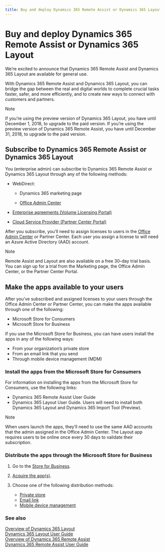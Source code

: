```yaml
---
title: Buy and deploy Dynamics 365 Remote Assist or Dynamics 365 Layout
---
```


# Buy and deploy Dynamics 365 Remote Assist or Dynamics 365 Layout

We’re excited to announce that Dynamics 365 Remote Assist and Dynamics 365
Layout are available for general use.

With Dynamics 365 Remote Assist and Dynamics 365 Layout, you can bridge the gap
between the real and digital worlds to complete crucial tasks faster, safer, and
more efficiently, and to create new ways to connect with customers and partners.

> [!NOTE]
> If you’re using the preview version of Dynamics 365 Layout, you have
until December 1, 2018, to upgrade to the paid version. If you’re using the
preview version of Dynamics 365 Remote Assist, you have until December 31, 2018,
to upgrade to the paid version.

## Subscribe to Dynamics 365 Remote Assist or Dynamics 365 Layout

You (enterprise admin) can subscribe to Dynamics 365 Remote Assist or Dynamics
365 Layout through any of the following methods:

-   WebDirect:

    -   Dynamics 365 marketing page
    
    -   [Office Admin Center](https://portal.office.com)

-   [Enterprise agreements (Volume Licensing Portal)](https://www.microsoft.com/licensing/servicecenter/default.aspx)

-   [Cloud Service Provider (Partner Center Portal)](https://partner.microsoft.com/en-us/cloud-solution-provider/csp-partner)

After you subscribe, you’ll need to assign licenses to users in the [Office Admin Center](https://portal.office.com/) or Partner Center. Each user you
assign a license to will need an Azure Active Directory (AAD) account.

> [!NOTE]
> Remote Assist and Layout are also available on a free 30-day trial
basis. You can sign up for a trial from the Marketing page, the Office Admin
Center, or the Partner Center Portal.

## Make the apps available to your users

After you’ve subscribed and assigned licenses to your users through the Office
Admin Center or Partner Center, you can make the apps available through one of
the following:

-   Microsoft Store for Consumers
-   Microsoft Store for Business

If you use the Microsoft Store for Business, you can have users install the apps
in any of the following ways:

-   From your organization’s private store
-   From an email link that you send
-   Through mobile device management (MDM)

### Install the apps from the Microsoft Store for Consumers

For information on installing the apps from the Microsoft Store for Consumers,
use the following links:

-   Dynamics 365 Remote Assist User Guide
-   Dynamics 365 Layout User Guide. Users will need to install both Dynamics 365
    Layout and Dynamics 365 Import Tool (Preview).

> [!NOTE]
> When users launch the apps, they’ll need to use the same AAD accounts that the admin assigned in the Office Admin Center.
> The Layout app requires users to be online once every 30 days to validate their subscription.

### Distribute the apps through the Microsoft Store for Business

1.  Go to the [Store for Business](https://businessstore.microsoft.com/en-us/store).

2.  [Acquire the app(s)](https://docs.microsoft.com/en-us/microsoft-store/acquire-apps-microsoft-store-for-business).

3.  Choose one of the following distribution methods:

    -   [Private store](https://docs.microsoft.com/en-us/microsoft-store/distribute-apps-from-your-private-store)
    -   [Email link](https://docs.microsoft.com/en-us/microsoft-store/assign-apps-to-employees)
    -   [Mobile device management](https://docs.microsoft.com/en-us/microsoft-store/configure-mdm-provider-microsoft-store-for-business)

### See also
[Overview of Dynamics 365 Layout](../layout/index.md)<br/>
[Dynamics 365 Layout User Guide](../layout/user-guide.md)<br/>
[Overview of Dynamics 365 Remote Assist](../remote-assist/index.md)<br/>
[Dynamics 365 Remote Assist User Guide](../remote-assist/user-guide.md)<br/>
